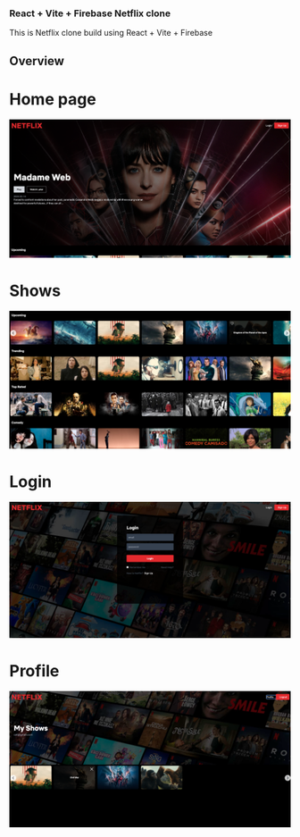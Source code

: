 ### React + Vite + Firebase Netflix clone

This is Netflix clone build using React + Vite + Firebase

## Overview

# Home page

![Home page](/src/assets/Readme-Photos/Home-page.png "Home page")

# Shows

![Shows](/src/assets/Readme-Photos/Middle.png "Shows")

# Login

![Login](/src/assets/Readme-Photos/Login.png "Login")

# Profile

![Profile](/src/assets/Readme-Photos/Profile.png "Profile")
